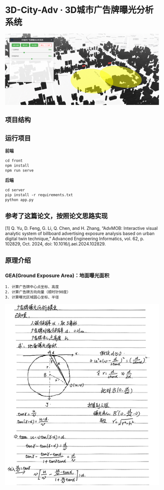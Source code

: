 # 3D-City-Adv · 3D城市广告牌曝光分析系统

![alt text](misc/demo.png)

## 项目结构


## 运行项目
**前端**
```
cd front
npm install
npm run serve
```

**后端**
```
cd server
pip install -r requirements.txt
python app.py
```

## 参考了这篇论文，按照论文思路实现
[1] Q. Yu, D. Feng, G. Li, Q. Chen, and H. Zhang, “AdvMOB: Interactive visual analytic system of billboard advertising exposure analysis based on urban digital twin technique,” Advanced Engineering Informatics, vol. 62, p. 102829, Oct. 2024, doi: 10.1016/j.aei.2024.102829.

## 原理介绍
### GEA(Ground Exposure Area)：地面曝光面积
```
1. 计算广告牌中心点坐标、高度
2. 计算广告牌方向向量（顺时针90度）
3. 计算曝光区域圆心坐标、半径
```
![alt text](misc/GEA.jpg)